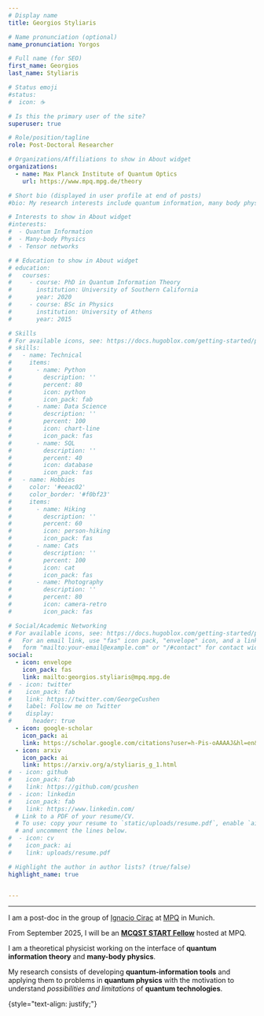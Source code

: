 ```yaml
---
# Display name
title: Georgios Styliaris

# Name pronunciation (optional)
name_pronunciation: Yorgos

# Full name (for SEO)
first_name: Georgios
last_name: Styliaris

# Status emoji
#status:
#  icon: ☕️

# Is this the primary user of the site?
superuser: true

# Role/position/tagline
role: Post-Doctoral Researcher

# Organizations/Affiliations to show in About widget
organizations:
  - name: Max Planck Institute of Quantum Optics 
    url: https://www.mpq.mpg.de/theory

# Short bio (displayed in user profile at end of posts)
#bio: My research interests include quantum information, many body physics and tensor networks.

# Interests to show in About widget
#interests:
#  - Quantum Information
#  - Many-body Physics 
#  - Tensor networks

# # Education to show in About widget
# education:
#   courses:
#     - course: PhD in Quantum Information Theory
#       institution: University of Southern California
#       year: 2020
#     - course: BSc in Physics
#       institution: University of Athens
#       year: 2015

# Skills
# For available icons, see: https://docs.hugoblox.com/getting-started/page-builder/#icons
# skills:
#   - name: Technical
#     items:
#       - name: Python
#         description: ''
#         percent: 80
#         icon: python
#         icon_pack: fab
#       - name: Data Science
#         description: ''
#         percent: 100
#         icon: chart-line
#         icon_pack: fas
#       - name: SQL
#         description: ''
#         percent: 40
#         icon: database
#         icon_pack: fas
#   - name: Hobbies
#     color: '#eeac02'
#     color_border: '#f0bf23'
#     items:
#       - name: Hiking
#         description: ''
#         percent: 60
#         icon: person-hiking
#         icon_pack: fas
#       - name: Cats
#         description: ''
#         percent: 100
#         icon: cat
#         icon_pack: fas
#       - name: Photography
#         description: ''
#         percent: 80
#         icon: camera-retro
#         icon_pack: fas

# Social/Academic Networking
# For available icons, see: https://docs.hugoblox.com/getting-started/page-builder/#icons
#   For an email link, use "fas" icon pack, "envelope" icon, and a link in the
#   form "mailto:your-email@example.com" or "/#contact" for contact widget.
social:
  - icon: envelope
    icon_pack: fas
    link: mailto:georgios.styliaris@mpq.mpg.de
#  - icon: twitter
#    icon_pack: fab
#    link: https://twitter.com/GeorgeCushen
#    label: Follow me on Twitter
#    display:
#      header: true
  - icon: google-scholar
    icon_pack: ai
    link: https://scholar.google.com/citations?user=h-Pis-oAAAAJ&hl=en&oi=ao
  - icon: arxiv
    icon_pack: ai
    link: https://arxiv.org/a/styliaris_g_1.html    
#  - icon: github
#    icon_pack: fab
#    link: https://github.com/gcushen
#  - icon: linkedin
#    icon_pack: fab
#    link: https://www.linkedin.com/
  # Link to a PDF of your resume/CV.
  # To use: copy your resume to `static/uploads/resume.pdf`, enable `ai` icons in `params.yaml`,
  # and uncomment the lines below.
#  - icon: cv
#    icon_pack: ai
#    link: uploads/resume.pdf

# Highlight the author in author lists? (true/false)
highlight_name: true


---
```


---

I am a post-doc in the group of [Ignacio Cirac](https://www.mpq.mpg.de/6497409/prof-dr-ignacio-cirac) at [MPQ](https://www.mpq.mpg.de/en) in Munich.

From September 2025, I will be an **[MCQST START Fellow](https://www.mcqst.de/support/start-fellowship/)** hosted at MPQ.

I am a theoretical physicist working on the interface of **quantum information theory** and **many-body physics**.

My research consists of developing **quantum-information tools** and applying them to problems in **quantum physics** with the motivation to understand *possibilities and limitations* of **quantum technologies**.


{style="text-align: justify;"}